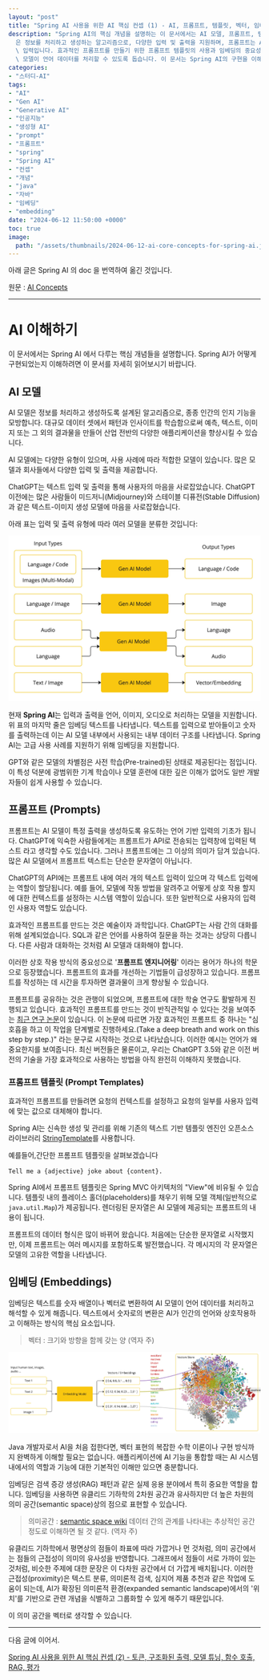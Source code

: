 ```yaml
---
layout: "post"
title: "Spring AI 사용을 위한 AI 핵심 컨셉 (1) - AI, 프롬프트, 템플릿, 벡터, 임베딩"
description: "Spring AI의 핵심 개념을 설명하는 이 문서에서는 AI 모델, 프롬프트, 템플릿, 임베딩에 대해 다룹니다. AI 모델\
  은 정보를 처리하고 생성하는 알고리즘으로, 다양한 입력 및 출력을 지원하며, 프롬프트는 AI 모델이 특정 출력을 생성하도록 유도하는 언어 기반\
  \ 입력입니다. 효과적인 프롬프트를 만들기 위한 프롬프트 템플릿의 사용과 임베딩의 중요성도 강조되며, 임베딩은 텍스트를 숫자 배열로 변환하여 AI\
  \ 모델이 언어 데이터를 처리할 수 있도록 돕습니다. 이 문서는 Spring AI의 구현을 이해하는 데 필수적입니다."
categories:
- "스터디-AI"
tags:
- "AI"
- "Gen AI"
- "Generative AI"
- "인공지능"
- "생성형 AI"
- "prompt"
- "프롬프트"
- "spring"
- "Spring AI"
- "컨셉"
- "개념"
- "java"
- "자바"
- "임베딩"
- "embedding"
date: "2024-06-12 11:50:00 +0000"
toc: true
image:
  path: "/assets/thumbnails/2024-06-12-ai-core-concepts-for-spring-ai.jpg"
---
```


아래 글은 Spring AI 의 doc 을 번역하여 옮긴 것입니다.

원문 : [AI Concepts](https://docs.spring.io/spring-ai/reference/concepts.html)

---

# AI 이해하기

이 문서에서는 Spring AI 에서 다루는 핵심 개념들을 설명합니다. Spring AI가 어떻게 구현되었는지 이해하려면 이 문서를 자세히 읽어보시기 바랍니다.

## AI 모델

AI 모델은 정보를 처리하고 생성하도록 설계된 알고리즘으로, 종종 인간의 인지 기능을 모방합니다.
대규모 데이터 셋에서 패턴과 인사이트를 학습함으로써 예측, 텍스트, 이미지 또는 그 외의 결과물을 만들어 산업 전반의 다양한 애플리케이션을 향상시킬 수 있습니다.

AI 모델에는 다양한 유형이 있으며, 사용 사례에 따라 적합한 모델이 있습니다.
많은 모델과 회사들에서 다양한 입력 및 출력을 제공합니다.

ChatGPT는 텍스트 입력 및 출력을 통해 사용자의 마음을 사로잡았습니다.
ChatGPT 이전에는 많은 사람들이 미드저니(Midjourney)와 스테이블 디퓨전(Stable Diffusion)과 같은 텍스트-이미지 생성 모델에 마음을 사로잡혔습니다.

아래 표는 입력 및 출력 유형에 따라 여러 모델을 분류한 것입니다:

![spring-ai-concepts-model-types](/assets/images/2024-06-12-ai-core-concepts-for-spring-ai/spring-ai-concepts-model-types.jpg)

현재 **Spring AI**는 입력과 출력을 언어, 이미지, 오디오로 처리하는 모델을 지원합니다.
위 표의 마지막 줄은 임베딩 텍스트를 나타냅니다. 텍스트를 입력으로 받아들이고 숫자를 출력하는데 이는 AI 모델 내부에서 사용되는 내부 데이터 구조를 나타냅니다. Spring AI는 고급 사용 사례를 지원하기 위해 임베딩을 지원합니다.

GPT와 같은 모델의 차별점은 사전 학습(Pre-trained)된 상태로 제공된다는 점입니다. 이 특성 덕분에 광범위한 기계 학습이나 모델 훈련에 대한 깊은 이해가 없어도 일반 개발자들이 쉽게 사용할 수 있습니다.

## 프롬프트 (Prompts)

프롬프트는 AI 모델이 특정 출력을 생성하도록 유도하는 언어 기반 입력의 기초가 됩니다. ChatGPT에 익숙한 사람들에게는 프롬프트가 API로 전송되는 입력창에 입력된 텍스트 라고 생각할 수도 있습니다. 그러나 프롬프트에는 그 이상의 의미가 담겨 있습니다. 많은 AI 모델에서 프롬프트 텍스트는 단순한 문자열이 아닙니다.

ChatGPT의 API에는 프롬프트 내에 여러 개의 텍스트 입력이 있으며 각 텍스트 입력에는 역할이 할당됩니다. 예를 들어, 모델에 작동 방법을 알려주고 어떻게 상호 작용 할지에 대한 컨텍스트를 설정하는 시스템 역할이 있습니다. 또한 일반적으로 사용자의 입력인 사용자 역할도 있습니다.

효과적인 프롬프트를 만드는 것은 예술이자 과학입니다. ChatGPT는 사람 간의 대화를 위해 설계되었습니다. SQL과 같은 언어를 사용하여 질문을 하는 것과는 상당히 다릅니다. 다른 사람과 대화하는 것처럼 AI 모델과 대화해야 합니다.

이러한 상호 작용 방식의 중요성으로 '**프롬프트 엔지니어링**' 이라는 용어가 하나의 학문으로 등장했습니다. 프롬프트의 효과를 개선하는 기법들이 급성장하고 있습니다. 프롬프트를 작성하는 데 시간을 투자하면 결과물이 크게 향상될 수 있습니다.

프롬프트를 공유하는 것은 관행이 되었으며, 프롬프트에 대한 학술 연구도 활발하게 진행되고 있습니다. 효과적인 프롬프트를 만드는 것이 반직관적일 수 있다는 것을 보여주는 [최근 연구 논문](https://arxiv.org/abs/2205.11916)이 있습니다. 이 논문에 따르면 가장 효과적인 프롬프트 중 하나는 "심호흡을 하고 이 작업을 단계별로 진행하세요.(Take a deep breath and work on this step by step.)" 라는 문구로 시작하는 것으로 나타났습니다. 이러한 예시는 언어가 왜 중요한지를 보여줍니다. 최신 버전들은 물론이고, 우리는 ChatGPT 3.5와 같은 이전 버전의 기술을 가장 효과적으로 사용하는 방법을 아직 완전히 이해하지 못했습니다.

### 프롬프트 템플릿 (Prompt Templates)

효과적인 프롬프트를 만들려면 요청의 컨텍스트를 설정하고 요청의 일부를 사용자 입력에 맞는 값으로 대체해야 합니다.

Spring AI는 신속한 생성 및 관리를 위해 기존의 텍스트 기반 템플릿 엔진인 오픈소스 라이브러리 [StringTemplate](https://www.stringtemplate.org/)를 사용합니다.

예를들어,간단한 프롬프트 템플릿을 살펴보겠습니다

```
Tell me a {adjective} joke about {content}.
```

Spring AI에서 프롬프트 템플릿은 Spring MVC 아키텍처의 "View"에 비유될 수 있습니다.
템플릿 내의 플레이스 홀더(placeholders)를 채우기 위해 모델 객체(일반적으로 `java.util.Map`)가 제공됩니다.
렌더링된 문자열은 AI 모델에 제공되는 프롬프트의 내용이 됩니다.

프롬프트의 데이터 형식은 많이 바뀌어 왔습니다. 처음에는 단순한 문자열로 시작했지만, 이제 프롬프트는 여러 메시지를 포함하도록 발전했습니다. 각 메시지의 각 문자열은 모델의 고유한 역할을 나타냅니다.

## 임베딩 (Embeddings)

임베딩은 텍스트를 숫자 배열이나 벡터로 변환하여 AI 모델이 언어 데이터를 처리하고 해석할 수 있게 해줍니다. 텍스트에서 숫자로의 변환은 AI가 인간의 언어와 상호작용하고 이해하는 방식의 핵심 요소입니다.

> 벡터 : 크기와 방향을 함께 갖는 양 (역자 주)

![spring-ai-embeddings](/assets/images/2024-06-12-ai-core-concepts-for-spring-ai/spring-ai-embeddings.jpg)

Java 개발자로서 AI을 처음 접한다면, 벡터 표현의 복잡한 수학 이론이나 구현 방식까지 완벽하게 이해할 필요는 없습니다.
애플리케이션에 AI 기능을 통합할 때는 AI 시스템 내에서의 역할과 기능에 대한 기본적인 이해만 있으면 충분합니다.

임베딩은 검색 증강 생성(RAG) 패턴과 같은 실제 응용 분야에서 특히 중요한 역할을 합니다.
임베딩을 사용하면 유클리드 기하학의 2차원 공간과 유사하지만 더 높은 차원의 의미 공간(semantic space)상의 점으로 표현할 수 있습니다.

> 의미공간 : [semantic space wiki](https://en.wikipedia.org/wiki/Semantic_space)
> 데이터 간의 관계를 나타내는 추상적인 공간 정도로 이해하면 될 것 같다. (역자 주)

유클리드 기하학에서 평면상의 점들이 좌표에 따라 가깝거나 먼 것처럼, 의미 공간에서는 점들의 근접성이 의미의 유사성을 반영합니다.
그래프에서 점들이 서로 가까이 있는 것처럼, 비슷한 주제에 대한 문장은 이 다차원 공간에서 더 가깝게 배치됩니다.
이러한 근접성(proximity)은 텍스트 분류, 의미론적 검색, 심지어 제품 추천과 같은 작업에 도움이 되는데, AI가 확장된 의미론적 환경(expanded semantic landscape)에서의 '위치'를 기반으로 관련 개념을 식별하고 그룹화할 수 있게 해주기 때문입니다.

이 의미 공간을 벡터로 생각할 수 있습니다.

---

다음 글에 이어서.

[Spring AI 사용을 위한 AI 핵심 컨셉 (2) - 토큰, 구조화된 출력, 모델 튜닝, 함수 호출, RAG, 평가](/2024/06/13/ai-core-concepts-for-spring-ai-2)
